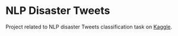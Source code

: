 # NLP Disaster Tweets

Project related to NLP disaster Tweets classification task on [Kaggle](https://www.kaggle.com/c/nlp-getting-started).
